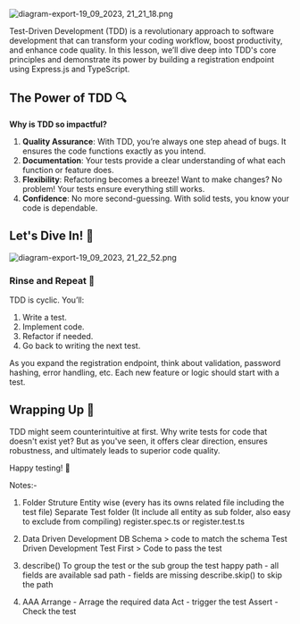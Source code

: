 ![diagram-export-19_09_2023, 21_21_18.png](https://prod-files-secure.s3.us-west-2.amazonaws.com/18590c1d-8cdf-4e8a-a3e1-4121577eed4e/68c78c32-af80-4586-abee-d60dc9e67a30/diagram-export-19_09_2023_21_21_18.png)

Test-Driven Development (TDD) is a revolutionary approach to software development that can transform your coding workflow, boost productivity, and enhance code quality. In this lesson, we’ll dive deep into TDD's core principles and demonstrate its power by building a registration endpoint using Express.js and TypeScript.

## The Power of TDD 🔍

**Why is TDD so impactful?**

1. **Quality Assurance**: With TDD, you’re always one step ahead of bugs. It ensures the code functions exactly as you intend.
2. **Documentation**: Your tests provide a clear understanding of what each function or feature does.
3. **Flexibility**: Refactoring becomes a breeze! Want to make changes? No problem! Your tests ensure everything still works.
4. **Confidence**: No more second-guessing. With solid tests, you know your code is dependable.

## Let's Dive In! 🌊

![diagram-export-19_09_2023, 21_22_52.png](https://prod-files-secure.s3.us-west-2.amazonaws.com/18590c1d-8cdf-4e8a-a3e1-4121577eed4e/04968585-a4c9-462a-85c7-049e77fa2787/diagram-export-19_09_2023_21_22_52.png)

### Rinse and Repeat 🔄

TDD is cyclic. You’ll:

1. Write a test.
2. Implement code.
3. Refactor if needed.
4. Go back to writing the next test.

As you expand the registration endpoint, think about validation, password hashing, error handling, etc. Each new feature or logic should start with a test.

## Wrapping Up 🎁

TDD might seem counterintuitive at first. Why write tests for code that doesn't exist yet? But as you've seen, it offers clear direction, ensures robustness, and ultimately leads to superior code quality.

Happy testing! 🎉

Notes:-

1. Folder Struture
   Entity wise (every has its owns related file including the test file)
   Separate Test folder (It include all entity as sub folder, also easy to exclude from compiling)
   register.spec.ts or register.test.ts

2. Data Driven Development
   DB Schema > code to match the schema
   Test Driven Development
   Test First > Code to pass the test

3. describe()
   To group the test or the sub group the test
   happy path - all fields are available
   sad path - fields are missing
   describe.skip() to skip the path

4. AAA
   Arrange - Arrage the required data
   Act - trigger the test
   Assert - Check the test
